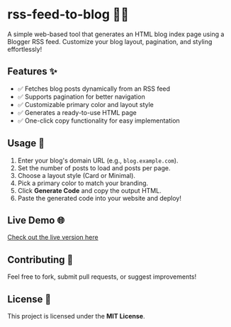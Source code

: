# rss-feed-to-blog 📝🚀

A simple web-based tool that generates an HTML blog index page using a Blogger RSS feed. Customize your blog layout, pagination, and styling effortlessly!

## Features ✨

- ✅ Fetches blog posts dynamically from an RSS feed
- ✅ Supports pagination for better navigation
- ✅ Customizable primary color and layout style
- ✅ Generates a ready-to-use HTML page
- ✅ One-click copy functionality for easy implementation

## Usage 📌

1. Enter your blog's domain URL (e.g., `blog.example.com`).
2. Set the number of posts to load and posts per page.
3. Choose a layout style (Card or Minimal).
4. Pick a primary color to match your branding.
5. Click **Generate Code** and copy the output HTML.
6. Paste the generated code into your website and deploy!

## Live Demo 🌐

[Check out the live version here](#)

## Contributing 🤝

Feel free to fork, submit pull requests, or suggest improvements!

## License 📝

This project is licensed under the **MIT License**.
